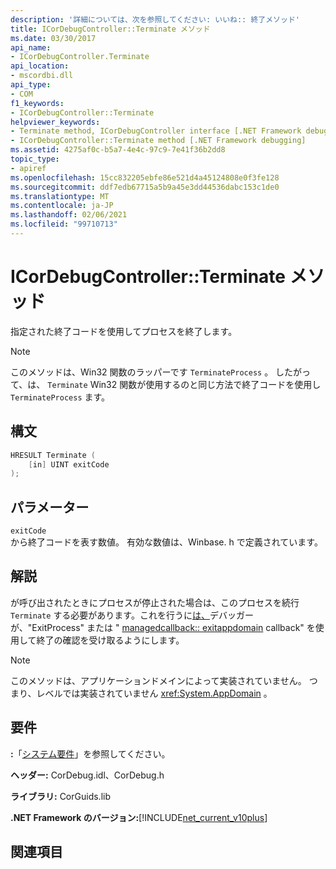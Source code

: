 ```yaml
---
description: '詳細については、次を参照してください: いいね:: 終了メソッド'
title: ICorDebugController::Terminate メソッド
ms.date: 03/30/2017
api_name:
- ICorDebugController.Terminate
api_location:
- mscordbi.dll
api_type:
- COM
f1_keywords:
- ICorDebugController::Terminate
helpviewer_keywords:
- Terminate method, ICorDebugController interface [.NET Framework debugging]
- ICorDebugController::Terminate method [.NET Framework debugging]
ms.assetid: 4275af0c-b5a7-4e4c-97c9-7e41f36b2dd8
topic_type:
- apiref
ms.openlocfilehash: 15cc832205ebfe86e521d4a45124808e0f3fe128
ms.sourcegitcommit: ddf7edb67715a5b9a45e3dd44536dabc153c1de0
ms.translationtype: MT
ms.contentlocale: ja-JP
ms.lasthandoff: 02/06/2021
ms.locfileid: "99710713"
---
```

# <a name="icordebugcontrollerterminate-method"></a>ICorDebugController::Terminate メソッド

指定された終了コードを使用してプロセスを終了します。  
  
> [!NOTE]
> このメソッドは、Win32 関数のラッパーです `TerminateProcess` 。 したがって、は、 `Terminate` Win32 関数が使用するのと同じ方法で終了コードを使用し `TerminateProcess` ます。  
  
## <a name="syntax"></a>構文  
  
```cpp  
HRESULT Terminate (  
    [in] UINT exitCode  
);  
```  
  
## <a name="parameters"></a>パラメーター  

 `exitCode`  
 から終了コードを表す数値。 有効な数値は、Winbase. h で定義されています。  
  
## <a name="remarks"></a>解説  

 が呼び出されたときにプロセスが停止された場合は、このプロセスを続行 `Terminate` する必要があります。これを行うに[は、](icordebugcontroller-continue-method.md)デバッガーが、"ExitProcess" または " [](icordebugmanagedcallback-exitprocess-method.md) [managedcallback:: exitappdomain](icordebugmanagedcallback-exitappdomain-method.md) callback" を使用して終了の確認を受け取るようにします。  
  
> [!NOTE]
> このメソッドは、アプリケーションドメインによって実装されていません。 つまり、レベルでは実装されていません <xref:System.AppDomain> 。  
  
## <a name="requirements"></a>要件  

 **:**「[システム要件](../../get-started/system-requirements.md)」を参照してください。  
  
 **ヘッダー:** CorDebug.idl、CorDebug.h  
  
 **ライブラリ:** CorGuids.lib  
  
 **.NET Framework のバージョン:**[!INCLUDE[net_current_v10plus](../../../../includes/net-current-v10plus-md.md)]  
  
## <a name="see-also"></a>関連項目
